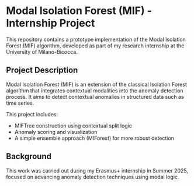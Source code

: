 # Modal Isolation Forest (MIF) - Internship Project

This repository contains a prototype implementation of the Modal Isolation Forest (MIF) algorithm, developed as part of my research internship at the University of Milano-Bicocca.

## Project Description

Modal Isolation Forest (MIF) is an extension of the classical Isolation Forest algorithm that integrates contextual modalities into the anomaly detection process. It aims to detect contextual anomalies in structured data such as time series.

This project includes:
- MIFTree construction using contextual split logic
- Anomaly scoring and visualization
- A simple ensemble approach (MIForest) for more robust detection

## Background

This work was carried out during my Erasmus+ internship in Summer 2025, focused on advancing anomaly detection techniques using modal logic.

